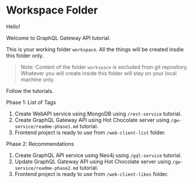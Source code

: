 # Workspace Folder

Hello!

Welcome to GraphQL Gateway API tutorial.

This is your working folder `workspace`. All the things will be created insdie this folder only.

> Note: Content of the folder `workspace` is excluded from git repository. Whatever you will create inside this folder will stay on your local machine only.

Follow the tutorials.

Phase 1: List of Tags

1. Create WebAPI service using MongoDB using `/rest-service` tutorial.
2. Create GraphQL Gateway API using Hot Chocolate server using `/gw-service/readme-phase1.md` tutorial.
3. Frontend project is ready to use from `/web-client-list` folder.

Phase 2: Recommendations

1. Create GraphQL API service using Neo4j using `/gql-service` tutorial.
2. Update GraphQL Gateway API using Hot Chocolate server using `/gw-service/readme-phase2.md` tutorial.
3. Frontend project is ready to use from `/web-client-likes` folder.
